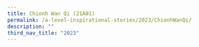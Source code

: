 ```yaml
---
title: Chionh Wan Qi (21A01)
permalink: /a-level-inspirational-stories/2023/ChionhWanQi/
description: ""
third_nav_title: "2023"
---
```

